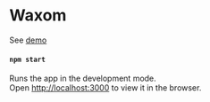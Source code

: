 # Waxom

See [demo](https://shilza.github.io/waxom)

#### `npm start`

Runs the app in the development mode.<br>
Open [http://localhost:3000](http://localhost:3000) to view it in the browser.


